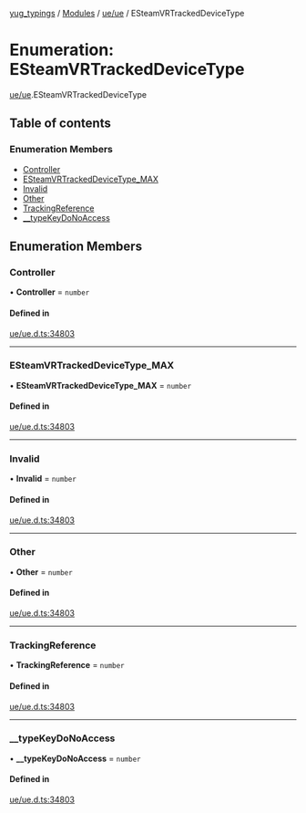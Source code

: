 [yug_typings](../README.md) / [Modules](../modules.md) / [ue/ue](../modules/ue_ue.md) / ESteamVRTrackedDeviceType

# Enumeration: ESteamVRTrackedDeviceType

[ue/ue](../modules/ue_ue.md).ESteamVRTrackedDeviceType

## Table of contents

### Enumeration Members

- [Controller](ue_ue.ESteamVRTrackedDeviceType.md#controller)
- [ESteamVRTrackedDeviceType\_MAX](ue_ue.ESteamVRTrackedDeviceType.md#esteamvrtrackeddevicetype_max)
- [Invalid](ue_ue.ESteamVRTrackedDeviceType.md#invalid)
- [Other](ue_ue.ESteamVRTrackedDeviceType.md#other)
- [TrackingReference](ue_ue.ESteamVRTrackedDeviceType.md#trackingreference)
- [\_\_typeKeyDoNoAccess](ue_ue.ESteamVRTrackedDeviceType.md#__typekeydonoaccess)

## Enumeration Members

### Controller

• **Controller** = `number`

#### Defined in

[ue/ue.d.ts:34803](https://github.com/YugMetaverse/yug_typings/blob/25cad34/ue/ue.d.ts#L34803)

___

### ESteamVRTrackedDeviceType\_MAX

• **ESteamVRTrackedDeviceType\_MAX** = `number`

#### Defined in

[ue/ue.d.ts:34803](https://github.com/YugMetaverse/yug_typings/blob/25cad34/ue/ue.d.ts#L34803)

___

### Invalid

• **Invalid** = `number`

#### Defined in

[ue/ue.d.ts:34803](https://github.com/YugMetaverse/yug_typings/blob/25cad34/ue/ue.d.ts#L34803)

___

### Other

• **Other** = `number`

#### Defined in

[ue/ue.d.ts:34803](https://github.com/YugMetaverse/yug_typings/blob/25cad34/ue/ue.d.ts#L34803)

___

### TrackingReference

• **TrackingReference** = `number`

#### Defined in

[ue/ue.d.ts:34803](https://github.com/YugMetaverse/yug_typings/blob/25cad34/ue/ue.d.ts#L34803)

___

### \_\_typeKeyDoNoAccess

• **\_\_typeKeyDoNoAccess** = `number`

#### Defined in

[ue/ue.d.ts:34803](https://github.com/YugMetaverse/yug_typings/blob/25cad34/ue/ue.d.ts#L34803)

